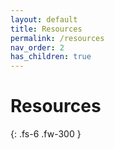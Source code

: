 ```yaml
---
layout: default
title: Resources
permalink: /resources
nav_order: 2
has_children: true
---
```


# Resources

{: .fs-6 .fw-300 }